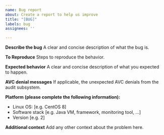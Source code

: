 ```yaml
---
name: Bug report
about: Create a report to help us improve
title: "[BUG]"
labels: bug
assignees: ''

---
```


**Describe the bug**
A clear and concise description of what the bug is.

**To Reproduce**
Steps to reproduce the behavior.

**Expected behavior**
A clear and concise description of what you expected to happen.

**AVC denial messages**
If applicable, the unexpected AVC denials from the audit subsystem.

**Platform (please complete the following information):**
 - Linux OS: [e.g. CentOS 8]
 - Software stack [e.g. Java VM, framework, monitoring tool, ...]
 - Version [e.g. 2]

**Additional context**
Add any other context about the problem here.
